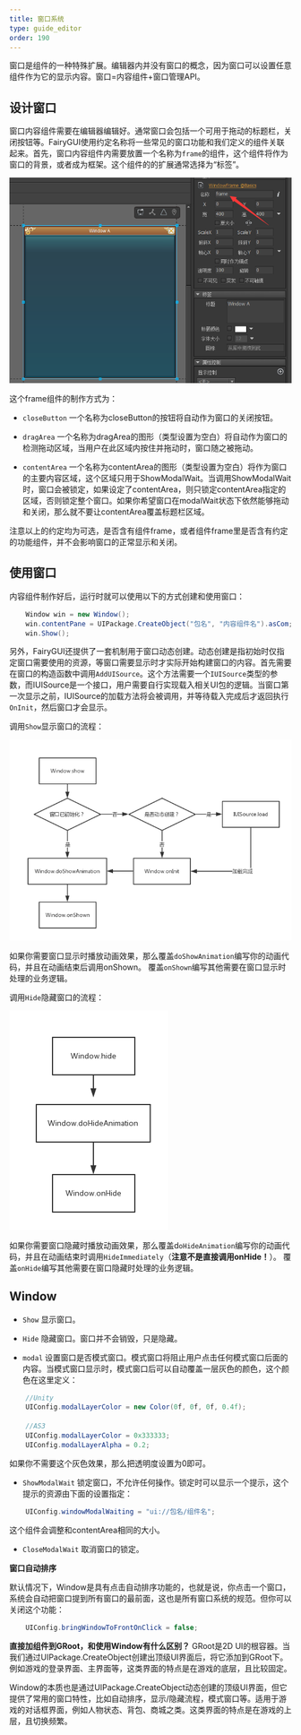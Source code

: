 ```yaml
---
title: 窗口系统
type: guide_editor
order: 190
---
```


窗口是组件的一种特殊扩展。编辑器内并没有窗口的概念，因为窗口可以设置任意组件作为它的显示内容。窗口=内容组件+窗口管理API。

## 设计窗口

窗口内容组件需要在编辑器编辑好。通常窗口会包括一个可用于拖动的标题栏，关闭按钮等。FairyGUI使用约定名称将一些常见的窗口功能和我们定义的组件关联起来。首先，窗口内容组件内需要放置一个名称为`frame`的组件，这个组件将作为窗口的背景，或者成为框架。这个组件的的扩展通常选择为“标签”。

![](../../images/20170807161046.png)

这个frame组件的制作方式为：

- `closeButton` 一个名称为closeButton的按钮将自动作为窗口的关闭按钮。

- `dragArea` 一个名称为dragArea的图形（类型设置为空白）将自动作为窗口的检测拖动区域，当用户在此区域内按住并拖动时，窗口随之被拖动。

- `contentArea` 一个名称为contentArea的图形（类型设置为空白）将作为窗口的主要内容区域，这个区域只用于ShowModalWait。当调用ShowModalWait时，窗口会被锁定，如果设定了contentArea，则只锁定contentArea指定的区域，否则锁定整个窗口。如果你希望窗口在modalWait状态下依然能够拖动和关闭，那么就不要让contentArea覆盖标题栏区域。

注意以上的约定均为可选，是否含有组件frame，或者组件frame里是否含有约定的功能组件，并不会影响窗口的正常显示和关闭。

## 使用窗口

内容组件制作好后，运行时就可以使用以下的方式创建和使用窗口：

```csharp
	Window win = new Window();
	win.contentPane = UIPackage.CreateObject("包名", "内容组件名").asCom;
	win.Show();
```

另外，FairyGUI还提供了一套机制用于窗口动态创建。动态创建是指初始时仅指定窗口需要使用的资源，等窗口需要显示时才实际开始构建窗口的内容。首先需要在窗口的构造函数中调用`AddUISource`。这个方法需要一个`IUISource`类型的参数，而IUISource是一个接口，用户需要自行实现载入相关UI包的逻辑。当窗口第一次显示之前，IUISource的加载方法将会被调用，并等待载入完成后才返回执行`OnInit`，然后窗口才会显示。

调用`Show`显示窗口的流程：

![](../../images/ddd.png)

如果你需要窗口显示时播放动画效果，那么覆盖`doShowAnimation`编写你的动画代码，并且在动画结束后调用onShown。
覆盖`onShown`编写其他需要在窗口显示时处理的业务逻辑。

调用`Hide`隐藏窗口的流程：

![](../../images/ddd2.png)

如果你需要窗口隐藏时播放动画效果，那么覆盖d`oHideAnimation`编写你的动画代码，并且在动画结束时调用`HideImmediately`（**注意不是直接调用onHide！**）。
覆盖`onHide`编写其他需要在窗口隐藏时处理的业务逻辑。

## Window

- `Show` 显示窗口。

- `Hide` 隐藏窗口。窗口并不会销毁，只是隐藏。

- `modal` 设置窗口是否模式窗口。模式窗口将阻止用户点击任何模式窗口后面的内容。当模式窗口显示时，模式窗口后可以自动覆盖一层灰色的颜色，这个颜色在这里定义：

```csharp
    //Unity
    UIConfig.modalLayerColor = new Color(0f, 0f, 0f, 0.4f);
    
    //AS3
    UIConfig.modalLayerColor = 0x333333;
    UIConfig.modalLayerAlpha = 0.2;
```

如果你不需要这个灰色效果，那么把透明度设置为0即可。

- `ShowModalWait` 锁定窗口，不允许任何操作。锁定时可以显示一个提示，这个提示的资源由下面的设置指定：

```csharp
    UIConfig.windowModalWaiting = "ui://包名/组件名";
```

这个组件会调整和contentArea相同的大小。

- `CloseModalWait` 取消窗口的锁定。

**窗口自动排序**

默认情况下，Window是具有点击自动排序功能的，也就是说，你点击一个窗口，系统会自动把窗口提到所有窗口的最前面，这也是所有窗口系统的规范。但你可以关闭这个功能：

```csharp
	UIConfig.bringWindowToFrontOnClick = false;
```

**直接加组件到GRoot，和使用Window有什么区别？**
GRoot是2D UI的根容器。当我们通过UIPackage.CreateObject创建出顶级UI界面后，将它添加到GRoot下。例如游戏的登录界面、主界面等，这类界面的特点是在游戏的底层，且比较固定。

Window的本质也是通过UIPackage.CreateObject动态创建的顶级UI界面，但它提供了常用的窗口特性，比如自动排序，显示/隐藏流程，模式窗口等。适用于游戏的对话框界面，例如人物状态、背包、商城之类。这类界面的特点是在游戏的上层，且切换频繁。

